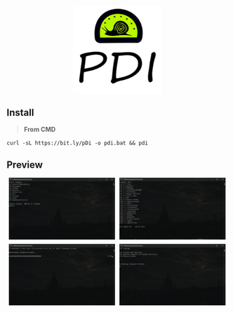 <div class="image-row">
  <img src="images\pdi.png"  style="width: 40%; height: 40%">
</div>

## Install

>**From CMD**
```
curl -sL https://bit.ly/pDi -o pdi.bat && pdi
```

## Preview

<div class="image-row">
  <img src="images\preview1.png" alt="Main Menu">
  <img src="images\preview2.png" alt="Selecion Menu">
</div>
<div class="image-row">
  <img src="images\preview3.png" alt="Download Process">
  <img src="images\preview4.png" alt="Install Process">
</div>

<style>
  .image-row {
    display: flex;
    justify-content: space-around; /* or space-between */
    margin-bottom: 10px; /* Add spacing between rows */
  }
  .image-row img {
    width: 48%; /* Slightly less than 50% to allow for spacing */
    height: auto; /* Maintain aspect ratio */
  }
</style>